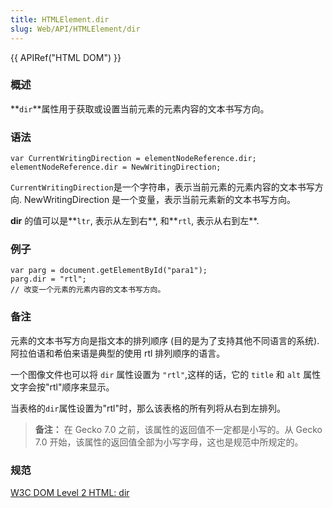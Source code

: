 ```yaml
---
title: HTMLElement.dir
slug: Web/API/HTMLElement/dir
---
```


{{ APIRef("HTML DOM") }}

### 概述

**`dir`**属性用于获取或设置当前元素的元素内容的文本书写方向。

### 语法

```
var CurrentWritingDirection = elementNodeReference.dir;
elementNodeReference.dir = NewWritingDirection;
```

`CurrentWritingDirection`是一个字符串，表示当前元素的元素内容的文本书写方向. NewWritingDirection 是一个变量，表示当前元素新的文本书写方向。

**dir** 的值可以是**`ltr`, 表示从左到右**, 和**`rtl`, 表示从右到左**.

### 例子

```
var parg = document.getElementById("para1");
parg.dir = "rtl";
// 改变一个元素的元素内容的文本书写方向。
```

### 备注

元素的文本书写方向是指文本的排列顺序 (目的是为了支持其他不同语言的系统). 阿拉伯语和希伯来语是典型的使用 rtl 排列顺序的语言。

一个图像文件也可以将 `dir` 属性设置为 `"rtl"`,这样的话，它的 `title` 和 `alt` 属性文字会按"rtl"顺序来显示。

当表格的`dir`属性设置为"rtl"时，那么该表格的所有列将从右到左排列。

> **备注：** 在 Gecko 7.0 之前，该属性的返回值不一定都是小写的。从 Gecko 7.0 开始，该属性的返回值全部为小写字母，这也是规范中所规定的。

### 规范

[W3C DOM Level 2 HTML: dir](http://www.w3.org/TR/DOM-Level-2-HTML/html.html#ID-52460740)
